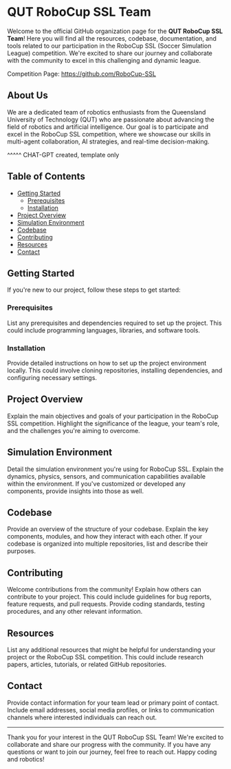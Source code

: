 # QUT RoboCup SSL Team

Welcome to the official GitHub organization page for the **QUT RoboCup SSL Team**! Here you will find all the resources, codebase, documentation, and tools related to our participation in the RoboCup SSL (Soccer Simulation League) competition. We're excited to share our journey and collaborate with the community to excel in this challenging and dynamic league.

Competition Page: https://github.com/RoboCup-SSL

## About Us

We are a dedicated team of robotics enthusiasts from the Queensland University of Technology (QUT) who are passionate about advancing the field of robotics and artificial intelligence. Our goal is to participate and excel in the RoboCup SSL competition, where we showcase our skills in multi-agent collaboration, AI strategies, and real-time decision-making.


^^^^^
CHAT-GPT created, template only

## Table of Contents

- [Getting Started](#getting-started)
  - [Prerequisites](#prerequisites)
  - [Installation](#installation)
- [Project Overview](#project-overview)
- [Simulation Environment](#simulation-environment)
- [Codebase](#codebase)
- [Contributing](#contributing)
- [Resources](#resources)
- [Contact](#contact)

## Getting Started

If you're new to our project, follow these steps to get started:

### Prerequisites

List any prerequisites and dependencies required to set up the project. This could include programming languages, libraries, and software tools.

### Installation

Provide detailed instructions on how to set up the project environment locally. This could involve cloning repositories, installing dependencies, and configuring necessary settings.

## Project Overview

Explain the main objectives and goals of your participation in the RoboCup SSL competition. Highlight the significance of the league, your team's role, and the challenges you're aiming to overcome.

## Simulation Environment

Detail the simulation environment you're using for RoboCup SSL. Explain the dynamics, physics, sensors, and communication capabilities available within the environment. If you've customized or developed any components, provide insights into those as well.

## Codebase

Provide an overview of the structure of your codebase. Explain the key components, modules, and how they interact with each other. If your codebase is organized into multiple repositories, list and describe their purposes.

## Contributing

Welcome contributions from the community! Explain how others can contribute to your project. This could include guidelines for bug reports, feature requests, and pull requests. Provide coding standards, testing procedures, and any other relevant information.

## Resources

List any additional resources that might be helpful for understanding your project or the RoboCup SSL competition. This could include research papers, articles, tutorials, or related GitHub repositories.

## Contact

Provide contact information for your team lead or primary point of contact. Include email addresses, social media profiles, or links to communication channels where interested individuals can reach out.

---

Thank you for your interest in the QUT RoboCup SSL Team! We're excited to collaborate and share our progress with the community. If you have any questions or want to join our journey, feel free to reach out. Happy coding and robotics!
